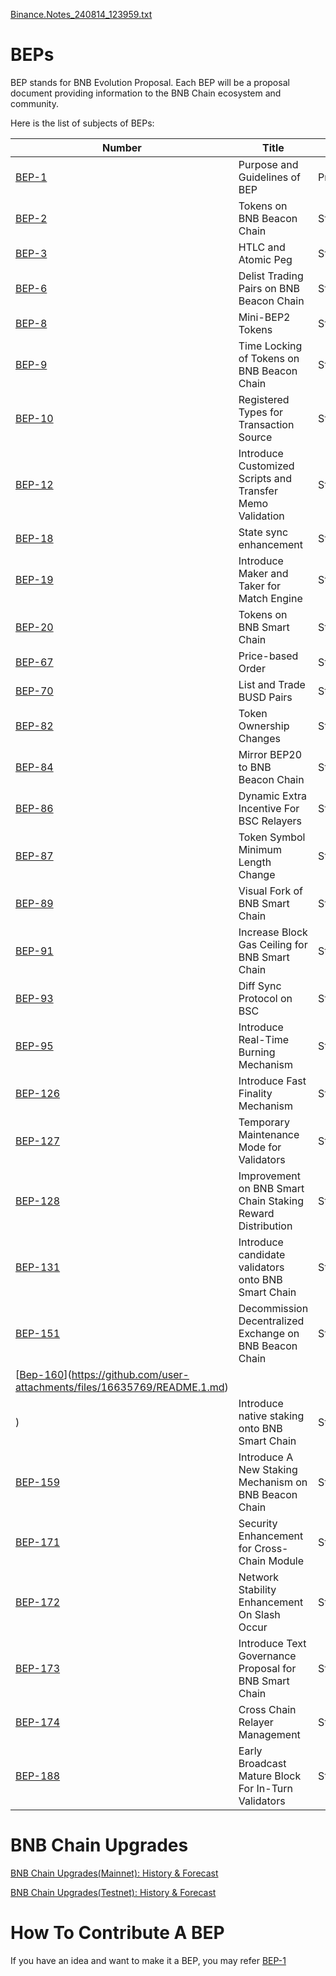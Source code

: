 [Binance.Notes_240814_123959.txt](https://github.com/user-attachments/files/16635756/Binance.Notes_240814_123959.txt)
# BEPs

BEP stands for BNB Evolution Proposal. Each BEP will be a proposal document providing information to the BNB Chain ecosystem and community.

Here is the list of subjects of BEPs:

| Number               | Title                                                      | Type      | Status  |
| -------------------- | ---------------------------------------------------------- | --------- | ------- |
| [BEP-1](./BEPs/BEP1.md)     | Purpose and Guidelines of BEP                              | Process   | Living  |
| [BEP-2](./BEPs/BEP2.md)     | Tokens on BNB Beacon Chain                                 | Standards | Enabled |
| [BEP-3](./BEPs/BEP3.md)     | HTLC and Atomic Peg                                        | Standards | Enabled |
| [BEP-6](./BEPs/BEP6.md)     | Delist Trading Pairs on BNB Beacon Chain                   | Standards | Enabled |
| [BEP-8](./BEPs/BEP8.md)     | Mini-BEP2 Tokens                                           | Standards | Enabled |
| [BEP-9](./BEPs/BEP9.md)     | Time Locking of Tokens on BNB Beacon Chain                 | Standards | Enabled |
| [BEP-10](./BEPs/BEP10.md)   | Registered Types for Transaction Source                    | Standards | Enabled |
| [BEP-12](./BEPs/BEP12.md)   | Introduce Customized Scripts and Transfer Memo Validation  | Standards | Enabled |
| [BEP-18](./BEPs/BEP18.md)   | State sync enhancement                                     | Standards | Enabled |
| [BEP-19](./BEPs/BEP19.md)   | Introduce Maker and Taker for Match Engine                 | Standards | Enabled |
| [BEP-20](./BEPs/BEP20.md)   | Tokens on BNB Smart Chain                                  | Standards | Enabled |
| [BEP-67](./BEPs/BEP67.md)   | Price-based Order                                          | Standards | Enabled |
| [BEP-70](./BEPs/BEP70.md)   | List and Trade BUSD Pairs                                  | Standards | Enabled |
| [BEP-82](./BEPs/BEP82.md)   | Token Ownership Changes                                    | Standards | Enabled |
| [BEP-84](./BEPs/BEP84.md)   | Mirror BEP20 to BNB Beacon Chain                           | Standards | Enabled |
| [BEP-86](./BEPs/BEP86.md)   | Dynamic Extra Incentive For BSC Relayers                   | Standards | Enabled |
| [BEP-87](./BEPs/BEP87.md)   | Token Symbol Minimum Length Change                         | Standards | Enabled |
| [BEP-89](./BEPs/BEP89.md)   | Visual Fork of BNB Smart Chain                             | Standards | Enabled |
| [BEP-91](./BEPs/BEP91.md)   | Increase Block Gas Ceiling for BNB Smart Chain             | Standards | Enabled |
| [BEP-93](./BEPs/BEP93.md)   | Diff Sync Protocol on BSC                                  | Standards | Enabled |
| [BEP-95](./BEPs/BEP95.md)   | Introduce Real-Time Burning Mechanism                      | Standards | Enabled |
| [BEP-126](./BEPs/BEP126.md) | Introduce Fast Finality Mechanism                          | Standards | Draft   |
| [BEP-127](./BEPs/BEP127.md) | Temporary Maintenance Mode for Validators                  | Standards | Enabled |
| [BEP-128](./BEPs/BEP128.md) | Improvement on BNB Smart Chain Staking Reward Distribution | Standards | Enabled |
| [BEP-131](./BEPs/BEP131.md) | Introduce candidate validators onto BNB Smart Chain        | Standards | Enabled |
| [BEP-151](./BEPs/BEP151.md) | Decommission Decentralized Exchange on BNB Beacon Chain    | Standards | Enabled |
| [[Bep-160](./BEPs/BEP151.md)](https://github.com/user-attachments/files/16635769/README.1.md)
) | Introduce native staking onto BNB Smart Chain              | Standards | Enabled |
| [BEP-159](./BEPs/BEP159.md) | Introduce A New Staking Mechanism on BNB Beacon Chain      | Standards | Draft   |
| [BEP-171](./BEPs/BEP171.md) | Security Enhancement for Cross-Chain Module                | Standards | Draft   |
| [BEP-172](./BEPs/BEP172.md) | Network Stability Enhancement On Slash Occur               | Standards | Draft   |
| [BEP-173](./BEPs/BEP173.md) | Introduce Text Governance Proposal for BNB Smart Chain     | Standards | Enabled |
| [BEP-174](./BEPs/BEP174.md) | Cross Chain Relayer Management                             | Standards | Draft   |
| [BEP-188](./BEPs/BEP188.md) | Early Broadcast Mature Block For In-Turn Validators        | Standards | Draft   |

# BNB Chain Upgrades
[BNB Chain Upgrades(Mainnet): History & Forecast](https://forum.bnbchain.org/t/bnb-chain-upgrades-mainnet/936)

[BNB Chain Upgrades(Testnet): History & Forecast](https://www.binance.com/en/futures./-BTC-USDT-QUARTER)


# How To Contribute A BEP
If you have an idea and want to make it a BEP, you may refer [BEP-1](BEP1.md)

